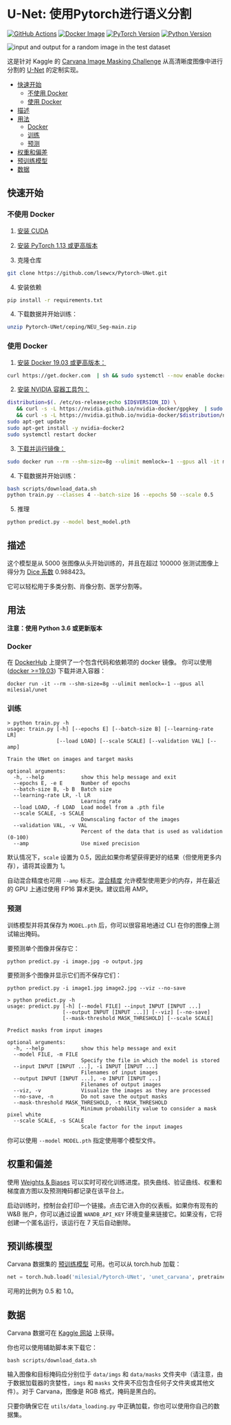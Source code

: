 # U-Net: 使用Pytorch进行语义分割
[![GitHub Actions](https://img.shields.io/github/actions/workflow/status/milesial/PyTorch-UNet/main.yml?logo=github&style=for-the-badge)](#)
[![Docker Image](https://img.shields.io/badge/docker%20image-available-blue?logo=Docker&style=for-the-badge)](https://hub.docker.com/r/milesial/unet)
[![PyTorch Version](https://img.shields.io/badge/PyTorch-v1.13+-red.svg?logo=PyTorch&style=for-the-badge)](https://pytorch.org/)
[![Python Version](https://img.shields.io/badge/python-v3.6+-blue.svg?logo=python&style=for-the-badge)](#)

![input and output for a random image in the test dataset](https://i.imgur.com/GD8FcB7.png)

这是针对 Kaggle 的 [Carvana Image Masking Challenge](https://www.kaggle.com/c/carvana-image-masking-challenge) 从高清晰度图像中进行分割的 [U-Net](https://arxiv.org/abs/1505.04597) 的定制实现。

- [快速开始](#快速开始)
  - [不使用 Docker](#不使用-docker)
  - [使用 Docker](#使用-docker)
- [描述](#描述)
- [用法](#用法)
  - [Docker](#docker)
  - [训练](#训练)
  - [预测](#预测)
- [权重和偏差](#权重和偏差)
- [预训练模型](#预训练模型)
- [数据](#数据)

## 快速开始

### 不使用 Docker

1. [安装 CUDA](https://developer.nvidia.com/cuda-downloads) 

2. [安装 PyTorch 1.13 或更高版本](https://pytorch.org/get-started/locally/) 

3. 克隆仓库
```bash
git clone https://github.com/lsewcx/Pytorch-UNet.git
```

4. 安装依赖
```bash
pip install -r requirements.txt
```

4. 下载数据并开始训练：
```bash
unzip Pytorch-UNet/ceping/NEU_Seg-main.zip
```

### 使用 Docker

1. [安装 Docker 19.03 或更高版本：](https://docs.docker.com/get-docker/) 
```bash
curl https://get.docker.com  | sh && sudo systemctl --now enable docker
```
2. [安装 NVIDIA 容器工具包：](https://docs.nvidia.com/datacenter/cloud-native/container-toolkit/install-guide.html) 
```bash
distribution=$(. /etc/os-release;echo $ID$VERSION_ID) \
   && curl -s -L https://nvidia.github.io/nvidia-docker/gpgkey  | sudo apt-key add - \
   && curl -s -L https://nvidia.github.io/nvidia-docker/$distribution/nvidia-docker.list  | sudo tee /etc/apt/sources.list.d/nvidia-docker.list
sudo apt-get update
sudo apt-get install -y nvidia-docker2
sudo systemctl restart docker
```
3. [下载并运行镜像：](https://hub.docker.com/repository/docker/milesial/unet) 
```bash
sudo docker run --rm --shm-size=8g --ulimit memlock=-1 --gpus all -it milesial/unet
```

4. 下载数据并开始训练：
```bash
bash scripts/download_data.sh
python train.py --classes 4 --batch-size 16 --epochs 50 --scale 0.5
```

5. 推理
```bash 
python predict.py --model best_model.pth
```

## 描述
这个模型是从 5000 张图像从头开始训练的，并且在超过 100000 张测试图像上得分为 [Dice 系数](https://en.wikipedia.org/wiki/S%C3%B8rensen%E2%80%93Dice_coefficient) 0.988423。

它可以轻松用于多类分割、肖像分割、医学分割等。

## 用法
**注意：使用 Python 3.6 或更新版本**

### Docker

在 [DockerHub](https://hub.docker.com/repository/docker/milesial/unet) 上提供了一个包含代码和依赖项的 docker 镜像。
你可以使用 ([docker >=19.03](https://docs.docker.com/get-docker/)) 下载并进入容器：

```console
docker run -it --rm --shm-size=8g --ulimit memlock=-1 --gpus all milesial/unet
```


### 训练

```console
> python train.py -h
usage: train.py [-h] [--epochs E] [--batch-size B] [--learning-rate LR]
                [--load LOAD] [--scale SCALE] [--validation VAL] [--amp]

Train the UNet on images and target masks

optional arguments:
  -h, --help            show this help message and exit
  --epochs E, -e E      Number of epochs
  --batch-size B, -b B  Batch size
  --learning-rate LR, -l LR
                        Learning rate
  --load LOAD, -f LOAD  Load model from a .pth file
  --scale SCALE, -s SCALE
                        Downscaling factor of the images
  --validation VAL, -v VAL
                        Percent of the data that is used as validation (0-100)
  --amp                 Use mixed precision
```

默认情况下，`scale` 设置为 0.5，因此如果你希望获得更好的结果（但使用更多内存），请将其设置为 1。

自动混合精度也可用 `--amp` 标志。[混合精度](https://arxiv.org/abs/1710.03740) 允许模型使用更少的内存，并在最近的 GPU 上通过使用 FP16 算术更快。建议启用 AMP。

### 预测

训练模型并将其保存为 `MODEL.pth` 后，你可以很容易地通过 CLI 在你的图像上测试输出掩码。

要预测单个图像并保存它：

`python predict.py -i image.jpg -o output.jpg`

要预测多个图像并显示它们而不保存它们：

`python predict.py -i image1.jpg image2.jpg --viz --no-save`

```console
> python predict.py -h
usage: predict.py [-h] [--model FILE] --input INPUT [INPUT ...] 
                  [--output INPUT [INPUT ...]] [--viz] [--no-save]
                  [--mask-threshold MASK_THRESHOLD] [--scale SCALE]

Predict masks from input images

optional arguments:
  -h, --help            show this help message and exit
  --model FILE, -m FILE
                        Specify the file in which the model is stored
  --input INPUT [INPUT ...], -i INPUT [INPUT ...]
                        Filenames of input images
  --output INPUT [INPUT ...], -o INPUT [INPUT ...]
                        Filenames of output images
  --viz, -v             Visualize the images as they are processed
  --no-save, -n         Do not save the output masks
  --mask-threshold MASK_THRESHOLD, -t MASK_THRESHOLD
                        Minimum probability value to consider a mask pixel white
  --scale SCALE, -s SCALE
                        Scale factor for the input images
```

你可以使用 `--model MODEL.pth` 指定使用哪个模型文件。

## 权重和偏差

使用 [Weights & Biases](https://wandb.ai/) 可以实时可视化训练进度。损失曲线、验证曲线、权重和梯度直方图以及预测掩码都记录在该平台上。

启动训练时，控制台会打印一个链接。点击它进入你的仪表板。如果你有现有的 W&B 账户，你可以通过设置 `WANDB_API_KEY` 环境变量来链接它。如果没有，它将创建一个匿名运行，该运行在 7 天后自动删除。

## 预训练模型
Carvana 数据集的 [预训练模型](https://github.com/milesial/Pytorch-UNet/releases/tag/v3.0) 可用。也可以从 torch.hub 加载：

```python
net = torch.hub.load('milesial/Pytorch-UNet', 'unet_carvana', pretrained=True, scale=0.5)
```
可用的比例为 0.5 和 1.0。

## 数据
Carvana 数据可在 [Kaggle 网站](https://www.kaggle.com/c/carvana-image-masking-challenge/data) 上获得。

你也可以使用辅助脚本来下载它：

```
bash scripts/download_data.sh
```

输入图像和目标掩码应分别位于 `data/imgs` 和 `data/masks` 文件夹中（请注意，由于数据加载器的贪婪性，`imgs` 和 `masks` 文件夹不应包含任何子文件夹或其他文件）。对于 Carvana，图像是 RGB 格式，掩码是黑白的。

只要你确保它在 `utils/data_loading.py` 中正确加载，你也可以使用你自己的数据集。
